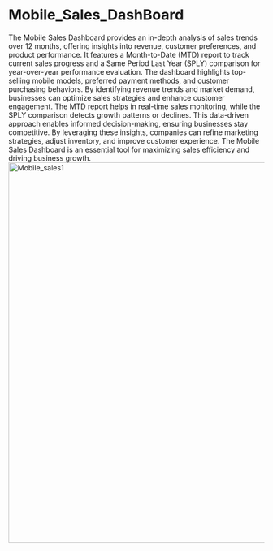 # Mobile_Sales_DashBoard


The Mobile Sales Dashboard provides an in-depth analysis of sales trends over 12 months, offering insights into revenue, customer preferences, and product performance. It features a Month-to-Date (MTD) report to track current sales progress and a Same Period Last Year (SPLY) comparison for year-over-year performance evaluation. The dashboard highlights top-selling mobile models, preferred payment methods, and customer purchasing behaviors. By identifying revenue trends and market demand, businesses can optimize sales strategies and enhance customer engagement. The MTD report helps in real-time sales monitoring, while the SPLY comparison detects growth patterns or declines. This data-driven approach enables informed decision-making, ensuring businesses stay competitive. By leveraging these insights, companies can refine marketing strategies, adjust inventory, and improve customer experience. The Mobile Sales Dashboard is an essential tool for maximizing sales efficiency and driving business growth.
<img width="800" height="750" alt="Mobile_sales1" src="https://github.com/user-attachments/assets/8b52681d-5856-4360-a21e-4b62b8ec1d14" />
















